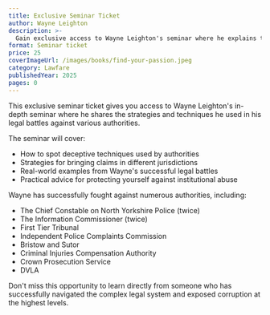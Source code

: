 ```yaml
---
title: Exclusive Seminar Ticket
author: Wayne Leighton
description: >-
  Gain exclusive access to Wayne Leighton's seminar where he explains the strategies and techniques used in his legal battles against various authorities. Learn how to fight corruption and protect yourself against institutional abuse.
format: Seminar ticket
price: 25
coverImageUrl: /images/books/find-your-passion.jpeg
category: Lawfare
publishedYear: 2025
pages: 0
---
```


This exclusive seminar ticket gives you access to Wayne Leighton's in-depth seminar where he shares the strategies and techniques he used in his legal battles against various authorities.

The seminar will cover:

* How to spot deceptive techniques used by authorities
* Strategies for bringing claims in different jurisdictions
* Real-world examples from Wayne's successful legal battles
* Practical advice for protecting yourself against institutional abuse

Wayne has successfully fought against numerous authorities, including:

* The Chief Constable on North Yorkshire Police (twice)
* The Information Commissioner (twice)
* First Tier Tribunal
* Independent Police Complaints Commission
* Bristow and Sutor
* Criminal Injuries Compensation Authority
* Crown Prosecution Service
* DVLA

Don't miss this opportunity to learn directly from someone who has successfully navigated the complex legal system and exposed corruption at the highest levels.